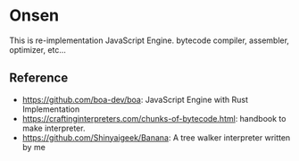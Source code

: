 # Onsen
This is re-implementation JavaScript Engine. bytecode compiler, assembler, optimizer, etc...

## Reference

- https://github.com/boa-dev/boa: JavaScript Engine with Rust Implementation
- https://craftinginterpreters.com/chunks-of-bytecode.html: handbook to make interpreter.
- https://github.com/Shinyaigeek/Banana: A tree walker interpreter written by me
